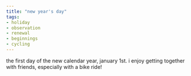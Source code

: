 ```yaml
---
title: "new year's day"
tags:
- holiday
- observation
- renewal
- beginnings
- cycling
---
```


the first day of the new calendar year, january 1st. i enjoy getting together with friends, especially with a bike ride!